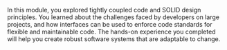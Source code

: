 In this module, you explored tightly coupled code and SOLID design principles. You learned about the challenges faced by developers on large projects, and how interfaces can be used to enforce code standards for flexible and maintainable code. The hands-on experience you completed will help you create robust software systems that are adaptable to change.